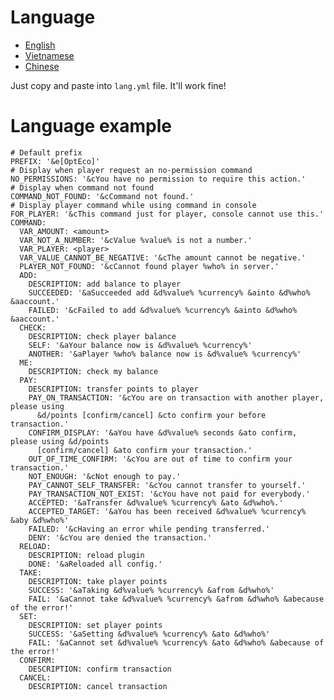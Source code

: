 # Language
* [English](lang.yml)
* [Vietnamese](lang_vi.yml)
* [Chinese](lang_cn.yml)

Just copy and paste into `lang.yml` file. It'll work fine!
# Language example
    # Default prefix
    PREFIX: '&e[OptEco]'
    # Display when player request an no-permission command
    NO_PERMISSIONS: '&cYou have no permission to require this action.'
    # Display when command not found
    COMMAND_NOT_FOUND: '&cCommand not found.'
    # Display player command while using command in console 
    FOR_PLAYER: '&cThis command just for player, console cannot use this.'
    COMMAND:
      VAR_AMOUNT: <amount>
      VAR_NOT_A_NUMBER: '&cValue %value% is not a number.'
      VAR_PLAYER: <player>
      VAR_VALUE_CANNOT_BE_NEGATIVE: '&cThe amount cannot be negative.'
      PLAYER_NOT_FOUND: '&cCannot found player %who% in server.'
      ADD:
        DESCRIPTION: add balance to player
        SUCCEEDED: '&aSucceeded add &d%value% %currency% &ainto &d%who% &aaccount.'
        FAILED: '&cFailed to add &d%value% %currency% &ainto &d%who% &aaccount.'
      CHECK:
        DESCRIPTION: check player balance
        SELF: '&aYour balance now is &d%value% %currency%'
        ANOTHER: '&aPlayer %who% balance now is &d%value% %currency%'
      ME:
        DESCRIPTION: check my balance
      PAY:
        DESCRIPTION: transfer points to player
        PAY_ON_TRANSACTION: '&cYou are on transaction with another player, please using
          &d/points [confirm/cancel] &cto confirm your before transaction.'
        CONFIRM_DISPLAY: '&aYou have &d%value% seconds &ato confirm, please using &d/points
          [confirm/cancel] &ato confirm your transaction.'
        OUT_OF_TIME_CONFIRM: '&cYou are out of time to confirm your transaction.'
        NOT_ENOUGH: '&cNot enough to pay.'
        PAY_CANNOT_SELF_TRANSFER: '&cYou cannot transfer to yourself.'
        PAY_TRANSACTION_NOT_EXIST: '&cYou have not paid for everybody.'
        ACCEPTED: '&aTransfer &d%value% %currency% &ato &d%who%.'
        ACCEPTED_TARGET: '&aYou has been received &d%value% %currency% &aby &d%who%'
        FAILED: '&cHaving an error while pending transferred.'
        DENY: '&cYou are denied the transaction.'
      RELOAD:
        DESCRIPTION: reload plugin
        DONE: '&aReloaded all config.'
      TAKE:
        DESCRIPTION: take player points
        SUCCESS: '&aTaking &d%value% %currency% &afrom &d%who%'
        FAIL: '&aCannot take &d%value% %currency% &afrom &d%who% &abecause of the error!'
      SET:
        DESCRIPTION: set player points
        SUCCESS: '&aSetting &d%value% %currency% &ato &d%who%'
        FAIL: '&aCannot set &d%value% %currency% &ato &d%who% &abecause of the error!'
      CONFIRM:
        DESCRIPTION: confirm transaction
      CANCEL:
        DESCRIPTION: cancel transaction
